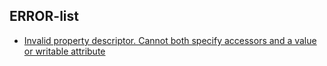 ## ERROR-list

- [Invalid property descriptor. Cannot both specify accessors and a value or writable attribute](https://stackoverflow.com/questions/40030083/cant-define-set-and-get-methods)
